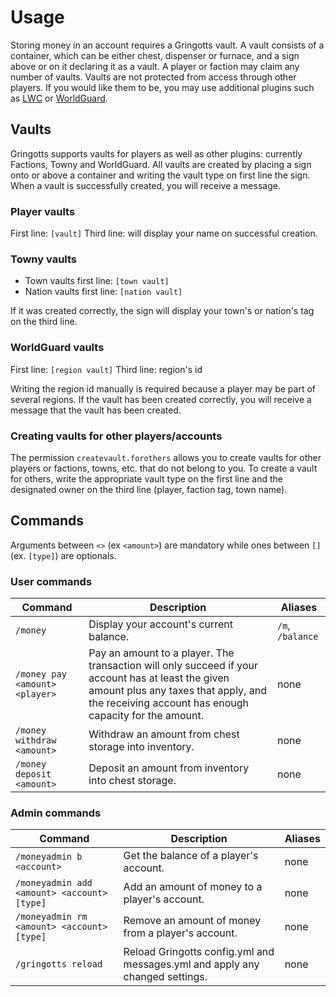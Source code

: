 Usage
=====

Storing money in an account requires a Gringotts vault. A vault consists of a container, which can be either chest, dispenser or furnace, and a sign above or on it declaring it as a vault. A player or faction may claim any number of vaults. Vaults are not protected from access through other players. If you would like them to be, you may use additional plugins such as [LWC](http://dev.bukkit.org/server-mods/lwc/) or [WorldGuard](http://dev.bukkit.org/server-mods/worldguard/).

Vaults
------

Gringotts supports vaults for players as well as other plugins: currently Factions, Towny and WorldGuard. All vaults are created by placing a sign onto or above a container and writing the vault type on first line the sign. When a vault is successfully created, you will receive a message.

### Player vaults ###

First line: `[vault]`
Third line: will display your name on successful creation.

### Towny vaults ###

* Town vaults first line: `[town vault]`
* Nation vaults first line: `[nation vault]`

If it was created correctly, the sign will display your town's or nation's tag on the third line.

### WorldGuard vaults ###

First line: `[region vault]`
Third line: region's id

Writing the region id manually is required because a player may be part of several regions. If the vault has been created correctly, you will receive a message that the vault has been created.

### Creating vaults for other players/accounts ###

The permission `createvault.forothers` allows you to create vaults for other players or factions, towns, etc. that do not belong to you. To create a vault for others, write the appropriate vault type on the first line and the designated owner on the third line (player, faction tag, town name). 

Commands
--------

Arguments between `<>` (ex `<amount>`) are mandatory while ones between `[]` (ex. `[type]`) are optionals.

### User commands ###

| Command                        | Description                             | Aliases         |
| ------------------------------ | --------------------------------------- | --------------- |
| `/money`                       | Display your account's current balance. | `/m`, `/balance`|
| `/money pay <amount> <player>` | Pay an amount to a player. The transaction will only succeed if your account has at least the given amount plus any taxes that apply, and the receiving account has enough capacity for the amount. | none |
| `/money withdraw <amount>`     | Withdraw an amount from chest storage into inventory.| none |
| `/money deposit <amount>`      | Deposit an amount from inventory into chest storage. | none |

### Admin commands ###

| Command                                     | Description                                                                  | Aliases |
| ------------------------------------------- | ---------------------------------------------------------------------------- | ------- |
| `/moneyadmin b <account>`                   | Get the balance of a player's account.                                       | none    |
| `/moneyadmin add <amount> <account> [type]` | Add an amount of money to a player's account.                                | none    |
| `/moneyadmin rm <amount> <account> [type]`  | Remove an amount of money from a player's account.                           | none    |
| `/gringotts reload`                         | Reload Gringotts config.yml and messages.yml and apply any changed settings. | none    |
